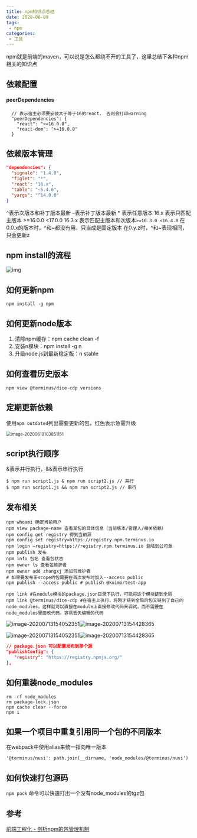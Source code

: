 ```yaml
---
title: npm知识点总结
date: 2020-06-09
tags:
 - npm
categories:
 - 工具
---
```


npm就是前端的maven，可以说是怎么都绕不开的工具了，这里总结下各种npm相关的知识点

<!-- more -->

## 依赖配置

#### peerDependencies

```
  // 表示宿主必须要安装大于等于16的react， 否则会打印warning
  "peerDependencies": {
    "react": ">=16.0.0",
    "react-dom": ">=16.0.0"
  }
```

## 依赖版本管理

```json
"dependencies": {
  "signale": "1.4.0",
  "figlet": "*",
  "react": "16.x",
  "table": "~5.4.6",
  "yargs": "^14.0.0"
}
```

 `^`表示次版本和补丁版本最新 
 `~`表示补丁版本最新
   \* 表示任意版本
 16.x 表示只匹配主版本 \>=16.0.0 <17.0.0
 16.3.x 表示匹配主版本和次版本`>=16.3.0 <16.4.0`
 在0.0.x的版本时，^和~都没有用，只当成是固定版本
 在0.y.z时，^和~表现相同，只会更新z



## npm install的流程

![img](https://kuimo-markdown-pic.oss-cn-hangzhou.aliyuncs.com/16f0eef327ccaba5.png)





## 如何更新npm

```shell
npm install -g npm
```

## 如何更新node版本

1. 清除npm缓存：npm cache clean -f 
2. 安装n模块：npm install -g n 
3. 升级node.js到最新稳定版：n stable



## 如何查看历史版本

```shell
npm view @terminus/dice-cdp versions
```

## 定期更新依赖

使用`npm outdated`列出需要更新的包，红色表示急需升级

<img src="https://kuimo-markdown-pic.oss-cn-hangzhou.aliyuncs.com/image-20200610103851151.png" alt="image-20200610103851151" style="zoom:80%;" />

## script执行顺序

&表示并行执行，&&表示串行执行

```shell
$ npm run script1.js & npm run script2.js // 并行
$ npm run script1.js && npm run script2.js // 串行
```



## 发布相关

```shell
npm whoami 确定当前用户 
npm view package-name 查看某包的具体信息（当前版本/管理人/相关依赖） 
npm config get registry 得到当前源 
npm config set registry=https://registry.npm.terminus.io
npm login –registry=https://registry.npm.terminus.io 登陆到公司源 
npm publish 发布 
npm info 包名 查看包状态 
npm owner ls 查看包维护者 
npm owner add zhangxj 添加包维护者
# 如果要发布带scope的包需要在首次发布时加入--access public
npm publish --access public # publish @kuimo/test-app

npm link #在module模块的package.json目录下执行，可能将这个模块链到全局
npm link @terminus/dice-cdp #在宿主上执行，将刚才链到全局的包又链到了自己的node_modules，这样就可以直接在module上直接修改代码来调试，而不需要在node_modules里面改代码，容易丢失编辑的代码
```

<img src="https://kuimo-markdown-pic.oss-cn-hangzhou.aliyuncs.com/image-20200713154052351.png" alt="image-20200713154052351"  />![image-20200713154428365](https://kuimo-markdown-pic.oss-cn-hangzhou.aliyuncs.com/image-20200713154428365.png)

<img src="https://kuimo-markdown-pic.oss-cn-hangzhou.aliyuncs.com/image-20200713154052351.png" alt="image-20200713154052351"  />![image-20200713154428365](https://kuimo-markdown-pic.oss-cn-hangzhou.aliyuncs.com/image-20200713154428365.png)



 ```json
// package.json 可以配置发布到那个源 
"publishConfig": {
    "registry": "https://registry.npmjs.org/"
 },
 ```



## 如何重装node_modules

```shell
rm -rf node_modules
rm package-lock.json
npm cache clear --force
npm i
```



## 如果一个项目中重复引用同一个包的不同版本

在webpack中使用alias来统一指向唯一版本

```
'@terminus/nusi': path.join(__dirname, 'node_modules/@terminus/nusi')
```

## 如何快速打包源码

`npm pack` 命令可以快速打出一个没有node_modules的tgz包

## 参考

[前端工程化 - 剖析npm的包管理机制](https://juejin.im/post/5df789066fb9a0161f30580c)


